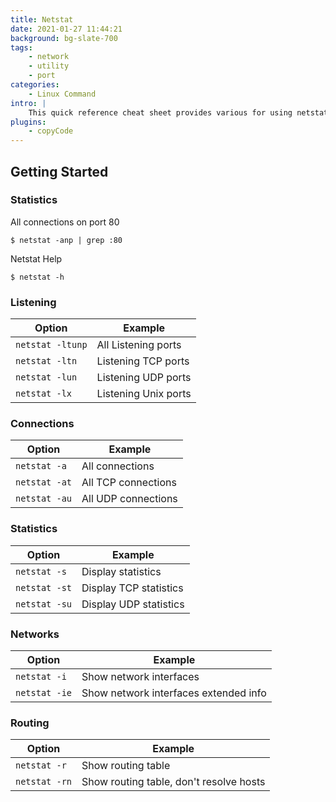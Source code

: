 ```yaml
---
title: Netstat
date: 2021-01-27 11:44:21
background: bg-slate-700
tags:
    - network
    - utility
    - port
categories:
    - Linux Command
intro: |
    This quick reference cheat sheet provides various for using netstat command.
plugins:
    - copyCode
---
```


Getting Started
---------------


### Statistics

All connections on port 80
```shell script
$ netstat -anp | grep :80
```
Netstat Help
```shell script
$ netstat -h
```



### Listening
| Option           | Example              |
|------------------|----------------------|
| `netstat -ltunp` | All Listening ports  |
| `netstat -ltn`   | Listening TCP ports  |
| `netstat -lun`   | Listening UDP ports  |
| `netstat -lx`    | Listening Unix ports |




### Connections

| Option        | Example             |
|---------------|---------------------|
| `netstat -a`  | All connections     |
| `netstat -at` | All TCP connections |
| `netstat -au` | All UDP connections |




### Statistics

| Option        | Example                |
|---------------|------------------------|
| `netstat -s`  | Display statistics     |
| `netstat -st` | Display TCP statistics |
| `netstat -su` | Display UDP statistics |




### Networks

| Option        | Example                               |
|---------------|---------------------------------------|
| `netstat -i`  | Show network interfaces               |
| `netstat -ie` | Show network interfaces extended info |



### Routing

| Option        | Example                                 |
|---------------|-----------------------------------------|
| `netstat -r`  | Show routing table                      |
| `netstat -rn` | Show routing table, don't resolve hosts |


